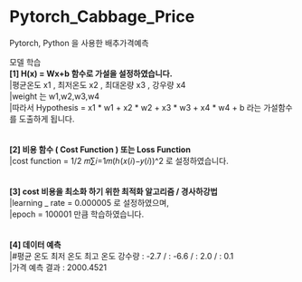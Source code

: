 # Pytorch_Cabbage_Price
Pytorch, Python 을 사용한 배추가격예측

모델 학습 <br>
**[1] H(x) = Wx+b  함수로 가설을 설정하였습니다.**  <br>
    |평균온도 x1 , 최저온도 x2 , 최대온량 x3 , 강우량 x4<br>
    |weight 는 w1,w2,w3,w4 <br>
    |따라서 Hypothesis = x1 * w1 + x2 * w2 + x3 * w3 + x4 * w4 + b 라는 가설함수를 도출하게 됩니다.<br>
    <br>
    <br>
**[2] 비용 함수 ( Cost Function ) 또는 Loss Function** <br>
    |cost function = 1/2 𝑚∑𝑖=1𝑚(ℎ(𝑥(𝑖)−𝑦(𝑖))^2 로 설정하였습니다. <br>
    <br>
    <br>
**[3] cost 비용을 최소화 하기 위한 최적화 알고리즘 / 경사하강법** <br>
    |learning _ rate = 0.000005 로 설정하였으며,<br>
    |epoch = 100001 만큼 학습하였습니다.<br>
    <br>
    <br>
**[4] 데이터 예측**<br>
    |#평균 온도 최저 온도 최고 온도 강수량 : -2.7 / : -6.6 / : 2.0 / : 0.1<br>
    |가격 예측 결과  : 2000.4521 <br>
    
